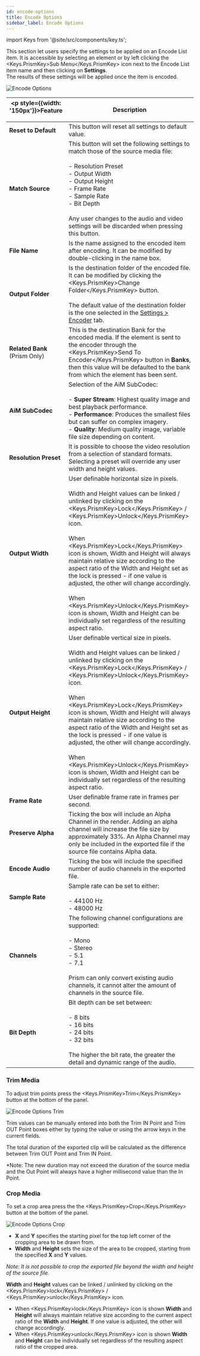 ```yaml
---
id: encode-options
title: Encode Options
sidebar_label: Encode Options
---
```


import Keys from '@site/src/components/key.ts';

This section let users specify the settings to be applied on an Encode List item.
It is accessible by selecting an element or by left clicking the <Keys.PrismKey>Sub Menu</Keys.PrismKey> icon next to the Encode List item name and then clicking on **Settings**.  
The results of these settings will be applied once the item is encoded.

![Encode Options](/prismdocs/images/{{PRISM-APP-LOWER}}-encode-options.png)

| <p style={{width: '150px'}}>Feature</p> | Description |
|-|-|
| **Reset to Default** | This button will reset all settings to default value. |
| **Match Source** | This button will set the following settings to match those of the source media file: <br/><br/> - Resolution Preset <br/> - Output Width <br/> - Output Height <br/> - Frame Rate <br/> - Sample Rate <br/> - Bit Depth <br/><br/> Any user changes to the audio and video settings will be discarded when pressing this button. |
| **File Name** | Is the name assigned to the encoded item after encoding. It can be modified by double-clicking in the name box. |
| **Output Folder**| Is the destination folder of the encoded file. It can be modified by clicking the <Keys.PrismKey>Change Folder</Keys.PrismKey> button. <br/><br/> The default value of the destination folder is the one selected in the [Settings > Encoder](../settings/settings-encoder) tab. |
| **Related Bank**  (Prism Only)| This is the destination Bank for the encoded media. If the element is sent to the encoder through the <Keys.PrismKey>Send To Encoder</Keys.PrismKey> button in **Banks**, then this value will be defaulted to the bank from which the element has been sent. |
| **AiM SubCodec** | Selection of the AiM SubCodec: <br/><br/> - **Super Stream**: Highest quality image and best playback performance. <br/> - **Performance**: Produces the smallest files but can suffer on complex imagery. <br/> - **Quality**: Medium quality image, variable file size depending on content. |
| **Resolution Preset** | It is possible to choose the video resolution from a selection of standard formats. Selecting a preset will override any user width and height values. |
| **Output Width** | User definable horizontal size in pixels. <br/><br/> Width and Height values can be linked / unlinked by clicking on the <Keys.PrismKey>Lock</Keys.PrismKey> / <Keys.PrismKey>Unlock</Keys.PrismKey> icon. <br/><br/> When <Keys.PrismKey>Lock</Keys.PrismKey> icon is shown, Width and Height will always maintain relative size according to the aspect ratio of the Width and Height set as the lock is pressed - if one value is adjusted, the other will change accordingly.  <br/><br/> When <Keys.PrismKey>Unlock</Keys.PrismKey> icon is shown, Width and Height can be individually set regardless of the resulting aspect ratio. |
| **Output Height** | User definable vertical size in pixels. <br/><br/> Width and Height values can be linked / unlinked by clicking on the <Keys.PrismKey>Lock</Keys.PrismKey> / <Keys.PrismKey>Unlock</Keys.PrismKey> icon. <br/><br/> When <Keys.PrismKey>Lock</Keys.PrismKey> icon is shown, Width and Height will always maintain relative size according to the aspect ratio of the Width and Height set as the lock is pressed - if one value is adjusted, the other will change accordingly. <br/><br/>  When <Keys.PrismKey>Unlock</Keys.PrismKey> icon is shown, Width and Height can be individually set regardless of the resulting aspect ratio. |
| **Frame Rate** | User definable frame rate in frames per second. |
| **Preserve Alpha** | Ticking the box will include an Alpha Channel in the render. Adding an alpha channel will increase the file size by approximately 33%. An Alpha Channel may only be included in the exported file if the source file contains Alpha data. |
| **Encode Audio** | Ticking the box will include the specified number of audio channels in the exported file. |
| **Sample Rate** | Sample rate can be set to either: <br/><br/> - 44100 Hz <br/> - 48000 Hz |
| **Channels** | The following channel configurations are supported: <br/><br/> - Mono <br/> - Stereo <br/> - 5.1 <br/> - 7.1 <br/><br/> Prism can only convert existing audio channels, it cannot alter the amount of channels in the source file. |
| **Bit Depth** | Bit depth can be set between: <br/><br/> - 8 bits <br/> - 16 bits <br/> - 24 bits <br/> - 32 bits <br/><br/> The higher the bit rate, the greater the detail and dynamic range of the audio. |

### Trim Media

To adjust trim points press the <Keys.PrismKey>Trim</Keys.PrismKey> button at the bottom of the panel.

![Encode Options Trim](/prismdocs/images/encode-options-trim.png)

Trim values can be manually entered into both the Trim IN Point and Trim OUT Point boxes either by typing the value or using the arrow keys in the current fields.

The total duration of the exported clip will be calculated as the difference between Trim OUT Point and Trim IN Point.

\*Note: The new duration may not exceed the duration of the source media and the Out Point will always have a higher millisecond value than the In Point.

### Crop Media

To set a crop area press the the <Keys.PrismKey>Crop</Keys.PrismKey> button at the bottom of the panel.

![Encode Options Crop](/prismdocs/images/encode-options-crop.png)

- **X** and **Y** specifies the starting pixel for the top left corner of the cropping area to be drawn from.
- **Width** and **Height** sets the size of the area to be cropped, starting from the specified **X** and **Y** values.

_Note: It is not possible to crop the exported file beyond the width and height of the source file._

**Width** and **Height** values can be linked / unlinked by clicking on the <Keys.PrismKey>lock</Keys.PrismKey> / <Keys.PrismKey>unlock</Keys.PrismKey> icon.

- When <Keys.PrismKey>lock</Keys.PrismKey> icon is shown **Width** and **Height** will always maintain relative size according to the current aspect ratio of the **Width** and **Height**. If one value is adjusted, the other will change accordingly.
- When <Keys.PrismKey>unlock</Keys.PrismKey> icon is shown **Width** and **Height** can be individually set regardless of the resulting aspect ratio of the cropped area.
